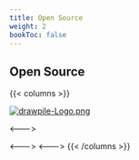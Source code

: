 ```yaml
---
title: Open Source
weight: 2
bookToc: false
---
```


## Open Source


{{< columns >}}

[![drawpile-Logo.png](https://i.postimg.cc/js1vdd80/drawpile-Logo.png)](https://drawpile.net/)

<--->

<--->
<--->
{{< /columns >}}

